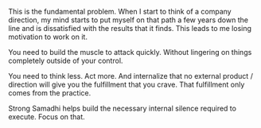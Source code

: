 This is the fundamental problem.
When I start to think of a company direction, my mind starts to put myself on that path a few years down the line and is dissatisfied with the results that it finds. This leads to me losing motivation to work on it.

You need to build the muscle to attack quickly. Without lingering on things completely outside of your control.

You need to think less. Act more. And internalize that no external product / direction will give you the fulfillment that you crave. That fulfillment only comes from the practice.

Strong Samadhi helps build the necessary internal silence required to execute. Focus on that.